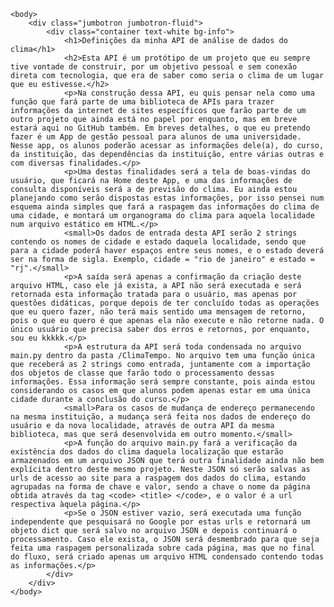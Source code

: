 <!DOCTYPE html>
<html lang="pt-br">
    
    <body>
        <div class="jumbotron jumbotron-fluid">
            <div class="container text-white bg-info">
                <h1>Definições da minha API de análise de dados do clima</h1>
                <h2>Esta API é um protótipo de um projeto que eu sempre tive vontade de construir, por um objetivo pessoal e sem conexão direta com tecnologia, que era de saber como seria o clima de um lugar que eu estivesse.</h2>
                <p>Na construção dessa API, eu quis pensar nela como uma função que fará parte de uma biblioteca de APIs para trazer informações da internet de sites específicos que farão parte de um outro projeto que ainda está no papel por enquanto, mas em breve estará aqui no GitHub também. Em breves detalhes, o que eu pretendo fazer é um App de gestão pessoal para alunos de uma universidade. Nesse app, os alunos poderão acessar as informações dele(a), do curso, da instituição, das dependências da instituição, entre várias outras e com diversas finalidades.</p>
                <p>Uma destas finalidades será a tela de boas-vindas do usuário, que ficará na Home deste App, e uma das informações de consulta disponíveis será a de previsão do clima. Eu ainda estou planejando como serão dispostas estas informações, por isso pensei num esquema ainda simples que fará a raspagem das informações do clima de uma cidade, e montará um organograma do clima para aquela localidade num arquivo estático em HTML.</p>
                <small>Os dados de entrada desta API serão 2 strings contendo os nomes de cidade e estado daquela localidade, sendo que para a cidade poderá haver espaços entre seus nomes, e o estado deverá ser na forma de sigla. Exemplo, cidade = "rio de janeiro" e estado = "rj".</small>
                <p>A saída será apenas a confirmação da criação deste arquivo HTML, caso ele já exista, a API não será executada e será retornada esta informação tratada para o usuário, mas apenas por questões didáticas, porque depois de ter concluído todas as operações que eu quero fazer, não terá mais sentido uma mensagem de retorno, pois o que eu quero é que apenas ela não execute e não retorne nada. O único usuário que precisa saber dos erros e retornos, por enquanto, sou eu kkkkk.</p>
                <p>A estrutura da API será toda condensada no arquivo main.py dentro da pasta /ClimaTempo. No arquivo tem uma função única que receberá as 2 strings como entrada, juntamente com a importação dos objetos de classe que farão todo o processamento dessas informações. Essa informação será sempre constante, pois ainda estou considerando os casos em que alunos podem apenas estar em uma única cidade durante a conclusão do curso.</p>
                <small>Para os casos de mudança de endereço permanecendo na mesma instituição, a mudança será feita nos dados de endereço do usuário e da nova localidade, através de outra API da mesma biblioteca, mas que será desenvolvida em outro momento.</small>
                <p>A função do arquivo main.py fará a verificação da existência dos dados do clima daquela localização que estarão armazenados em um arquivo JSON que terá outra finalidade ainda não bem explícita dentro deste mesmo projeto. Neste JSON só serão salvas as urls de acesso ao site para a raspagem dos dados do clima, estando agrupadas na forma de chave e valor, sendo a chave o nome da página obtida através da tag <code> <title> </code>, e o valor é a url respectiva àquela página.</p>
                <p>Se o JSON estiver vazio, será executada uma função independente que pesquisará no Google por estas urls e retornará um objeto dict que será salvo no arquivo JSON e depois continuará o processamento. Caso ele exista, o JSON será desmembrado para que seja feita uma raspagem personalizada sobre cada página, mas que no final do fluxo, será criado apenas um arquivo HTML condensado contendo todas as informações.</p>
            </div>
        </div>
    </body>
</html>
